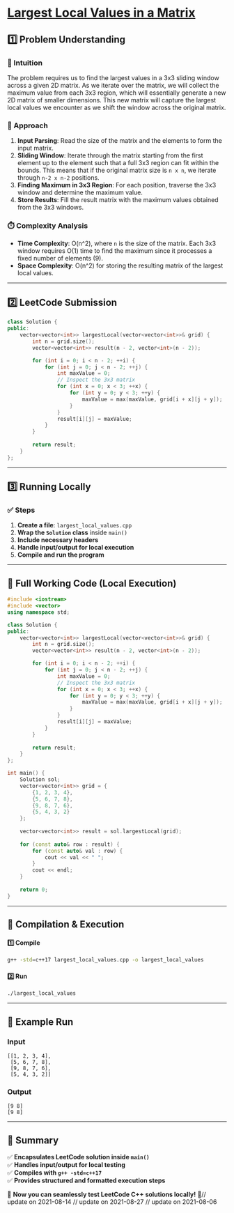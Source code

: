 # **[Largest Local Values in a Matrix](https://leetcode.com/problems/largest-local-values-in-a-matrix/description/)**  

## **1️⃣ Problem Understanding**  
### **📌 Intuition**  
The problem requires us to find the largest values in a 3x3 sliding window across a given 2D matrix. As we iterate over the matrix, we will collect the maximum value from each 3x3 region, which will essentially generate a new 2D matrix of smaller dimensions. This new matrix will capture the largest local values we encounter as we shift the window across the original matrix.

### **🚀 Approach**  
1. **Input Parsing**: Read the size of the matrix and the elements to form the input matrix.
2. **Sliding Window**: Iterate through the matrix starting from the first element up to the element such that a full 3x3 region can fit within the bounds. This means that if the original matrix size is `n x n`, we iterate through `n-2 x n-2` positions.
3. **Finding Maximum in 3x3 Region**: For each position, traverse the 3x3 window and determine the maximum value.
4. **Store Results**: Fill the result matrix with the maximum values obtained from the 3x3 windows.

### **⏱️ Complexity Analysis**  
- **Time Complexity**: O(n^2), where `n` is the size of the matrix. Each 3x3 window requires O(1) time to find the maximum since it processes a fixed number of elements (9).
- **Space Complexity**: O(n^2) for storing the resulting matrix of the largest local values.

---  

## **2️⃣ LeetCode Submission**  
```cpp
class Solution {
public:
    vector<vector<int>> largestLocal(vector<vector<int>>& grid) {
        int n = grid.size();
        vector<vector<int>> result(n - 2, vector<int>(n - 2));

        for (int i = 0; i < n - 2; ++i) {
            for (int j = 0; j < n - 2; ++j) {
                int maxValue = 0;
                // Inspect the 3x3 matrix
                for (int x = 0; x < 3; ++x) {
                    for (int y = 0; y < 3; ++y) {
                        maxValue = max(maxValue, grid[i + x][j + y]);
                    }
                }
                result[i][j] = maxValue;
            }
        }
        
        return result;
    }
};
```  

---  

## **3️⃣ Running Locally**  
### **✅ Steps**  
1. **Create a file**: `largest_local_values.cpp`  
2. **Wrap the `Solution` class** inside `main()`  
3. **Include necessary headers**  
4. **Handle input/output for local execution**  
5. **Compile and run the program**  

---  

## **📝 Full Working Code (Local Execution)**  
```cpp
#include <iostream>
#include <vector>
using namespace std;

class Solution {
public:
    vector<vector<int>> largestLocal(vector<vector<int>>& grid) {
        int n = grid.size();
        vector<vector<int>> result(n - 2, vector<int>(n - 2));

        for (int i = 0; i < n - 2; ++i) {
            for (int j = 0; j < n - 2; ++j) {
                int maxValue = 0;
                // Inspect the 3x3 matrix
                for (int x = 0; x < 3; ++x) {
                    for (int y = 0; y < 3; ++y) {
                        maxValue = max(maxValue, grid[i + x][j + y]);
                    }
                }
                result[i][j] = maxValue;
            }
        }
        
        return result;
    }
};

int main() {
    Solution sol;
    vector<vector<int>> grid = {
        {1, 2, 3, 4},
        {5, 6, 7, 8},
        {9, 8, 7, 6},
        {5, 4, 3, 2}
    };
    
    vector<vector<int>> result = sol.largestLocal(grid);
    
    for (const auto& row : result) {
        for (const auto& val : row) {
            cout << val << " ";
        }
        cout << endl;
    }
    
    return 0;
}
```  

---  

## **🔧 Compilation & Execution**  
#### **1️⃣ Compile**  
```bash
g++ -std=c++17 largest_local_values.cpp -o largest_local_values
```  

#### **2️⃣ Run**  
```bash
./largest_local_values
```  

---  

## **🎯 Example Run**  
### **Input**  
```
[[1, 2, 3, 4],
 [5, 6, 7, 8],
 [9, 8, 7, 6],
 [5, 4, 3, 2]]
```  
### **Output**  
```
[9 8]
[9 8]
```  

---  

## **📌 Summary**  
✅ **Encapsulates LeetCode solution inside `main()`**  
✅ **Handles input/output for local testing**  
✅ **Compiles with `g++ -std=c++17`**  
✅ **Provides structured and formatted execution steps**  

🚀 **Now you can seamlessly test LeetCode C++ solutions locally!** 🚀// update on 2021-08-14
// update on 2021-08-27
// update on 2021-08-06
